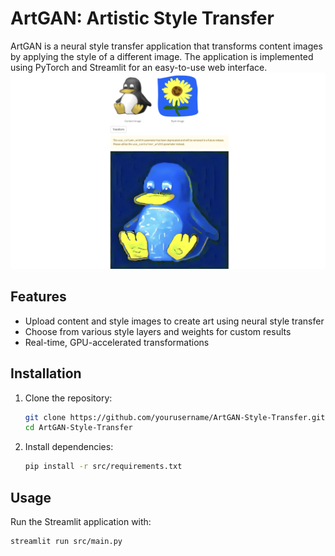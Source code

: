 # ArtGAN: Artistic Style Transfer

ArtGAN is a neural style transfer application that transforms content images by applying the style of a different image. The application is implemented using PyTorch and Streamlit for an easy-to-use web interface.
<br/>
<img src='/sample/Web.png'>

## Features
- Upload content and style images to create art using neural style transfer
- Choose from various style layers and weights for custom results
- Real-time, GPU-accelerated transformations

## Installation
1. Clone the repository:
    ```bash
    git clone https://github.com/yourusername/ArtGAN-Style-Transfer.git
    cd ArtGAN-Style-Transfer
    ```
2. Install dependencies:
    ```bash
    pip install -r src/requirements.txt
    ```
## Usage
Run the Streamlit application with:
```bash
streamlit run src/main.py
